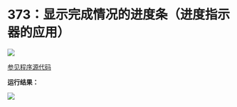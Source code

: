 # 373：显示完成情况的进度条（进度指示器的应用）

<img src="http://image.renkaigis.com/keepcoding/2018031401.png">

<a href="https://github.com/renkaigis/KeepCoding/tree/master/2018/03/14" target="_blank">参见程序源代码</a>

**运行结果：**

<img src="http://image.renkaigis.com/keepcoding/2018031402.png">